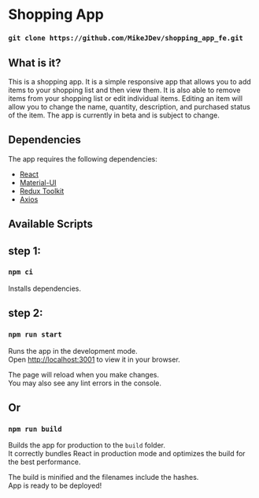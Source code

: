# Shopping App

### `git clone https://github.com/MikeJDev/shopping_app_fe.git`
## What is it?
This is a shopping app. It is a simple responsive app that allows you to add items to your shopping list and then view them. It is also able to remove items from your shopping list or edit individual items. Editing an item will allow you to change the name, quantity, description, and purchased status of the item. The app is currently in beta and is subject to change.

## Dependencies
The app requires the following dependencies:
 * [React](https://reactjs.org/)
 * [Material-UI](https://material-ui.com/)
 * [Redux Toolkit](https://redux-toolkit.js.org/)
 * [Axios](https://www.npmjs.com/package/axios)

## Available Scripts
## step 1:
### `npm ci`
Installs dependencies.
## step 2:
### `npm run start`

Runs the app in the development mode.\
Open [http://localhost:3001](http://localhost:3001) to view it in your browser.

The page will reload when you make changes.\
You may also see any lint errors in the console.

## Or
### `npm run build`

Builds the app for production to the `build` folder.\
It correctly bundles React in production mode and optimizes the build for the best performance.

The build is minified and the filenames include the hashes.\
App is ready to be deployed!
